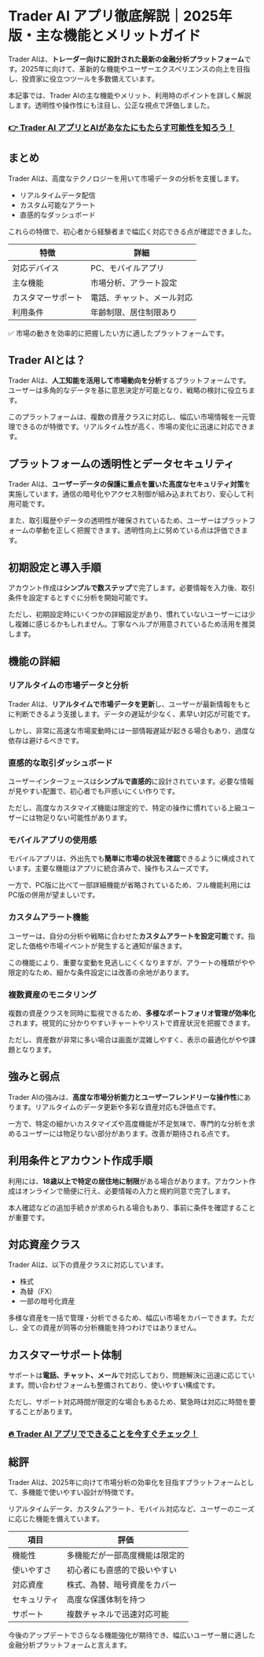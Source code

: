 # Trader AI アプリ徹底解説｜2025年版・主な機能とメリットガイド
 

Trader AIは、**トレーダー向けに設計された最新の金融分析プラットフォーム**です。2025年に向けて、革新的な機能やユーザーエクスペリエンスの向上を目指し、投資家に役立つツールを多数備えています。  

本記事では、Trader AIの主な機能やメリット、利用時のポイントを詳しく解説します。透明性や操作性にも注目し、公正な視点で評価しました。

### [👉  Trader AI アプリとAIがあなたにもたらす可能性を知ろう！](https://tinyurl.com/2yrgsx7w)
## まとめ

Trader AIは、高度なテクノロジーを用いて市場データの分析を支援します。  

- リアルタイムデータ配信  
- カスタム可能なアラート  
- 直感的なダッシュボード  

これらの特徴で、初心者から経験者まで幅広く対応できる点が確認できました。  

| 特徴               | 詳細                         |
|--------------------|------------------------------|
| 対応デバイス       | PC、モバイルアプリ           |
| 主な機能           | 市場分析、アラート設定       |
| カスタマーサポート | 電話、チャット、メール対応   |
| 利用条件           | 年齢制限、居住制限あり       |

✅ 市場の動きを効率的に把握したい方に適したプラットフォームです。

## Trader AIとは？

Trader AIは、**人工知能を活用して市場動向を分析**するプラットフォームです。ユーザーは多角的なデータを基に意思決定が可能となり、戦略の検討に役立ちます。  

このプラットフォームは、複数の資産クラスに対応し、幅広い市場情報を一元管理できるのが特徴です。リアルタイム性が高く、市場の変化に迅速に対応できます。

## プラットフォームの透明性とデータセキュリティ

Trader AIは、**ユーザーデータの保護に重点を置いた高度なセキュリティ対策**を実施しています。通信の暗号化やアクセス制御が組み込まれており、安心して利用可能です。  

また、取引履歴やデータの透明性が確保されているため、ユーザーはプラットフォームの挙動を正しく把握できます。透明性向上に努めている点は評価できます。

## 初期設定と導入手順

アカウント作成は**シンプルで数ステップ**で完了します。必要情報を入力後、取引条件を設定するとすぐに分析を開始可能です。  

ただし、初期設定時にいくつかの詳細設定があり、慣れていないユーザーには少し複雑に感じるかもしれません。丁寧なヘルプが用意されているため活用を推奨します。

## 機能の詳細

### リアルタイムの市場データと分析

Trader AIは、**リアルタイムで市場データを更新**し、ユーザーが最新情報をもとに判断できるよう支援します。データの遅延が少なく、素早い対応が可能です。  

しかし、非常に高速な市場変動時には一部情報遅延が起きる場合もあり、過度な依存は避けるべきです。

### 直感的な取引ダッシュボード

ユーザーインターフェースは**シンプルで直感的**に設計されています。必要な情報が見やすい配置で、初心者でも戸惑いにくい作りです。  

ただし、高度なカスタマイズ機能は限定的で、特定の操作に慣れている上級ユーザーには物足りない可能性があります。

### モバイルアプリの使用感

モバイルアプリは、外出先でも**簡単に市場の状況を確認**できるように構成されています。主要な機能はアプリに統合済みで、操作もスムーズです。  

一方で、PC版に比べて一部詳細機能が省略されているため、フル機能利用にはPC版の併用が望ましいです。

### カスタムアラート機能

ユーザーは、自分の分析や戦略に合わせた**カスタムアラートを設定可能**です。指定した価格や市場イベントが発生すると通知が届きます。  

この機能により、重要な変動を見逃しにくくなりますが、アラートの種類がやや限定的なため、細かな条件設定には改善の余地があります。

### 複数資産のモニタリング

複数の資産クラスを同時に監視できるため、**多様なポートフォリオ管理が効率化**されます。視覚的に分かりやすいチャートやリストで資産状況を把握できます。  

ただし、資産数が非常に多い場合は画面が混雑しやすく、表示の最適化がやや課題となります。

## 強みと弱点

Trader AIの強みは、**高度な市場分析能力とユーザーフレンドリーな操作性**にあります。リアルタイムのデータ更新や多彩な資産対応も評価点です。  

一方で、特定の細かいカスタマイズや高度機能が不足気味で、専門的な分析を求めるユーザーには物足りない部分があります。改善が期待される点です。

## 利用条件とアカウント作成手順

利用には、**18歳以上で特定の居住地に制限**がある場合があります。アカウント作成はオンラインで簡便に行え、必要情報の入力と規約同意で完了します。  

本人確認などの追加手続きが求められる場合もあり、事前に条件を確認することが重要です。

## 対応資産クラス

Trader AIは、以下の資産クラスに対応しています。  

- 株式  
- 為替（FX）  
- 一部の暗号化資産  

多様な資産を一括で管理・分析できるため、幅広い市場をカバーできます。ただし、全ての資産が同等の分析機能を持つわけではありません。

## カスタマーサポート体制

サポートは**電話、チャット、メール**で対応しており、問題解決に迅速に応じています。問い合わせフォームも整備されており、使いやすい構成です。  

ただし、サポート対応時間が限定的な場合もあるため、緊急時は対応に時間を要することがあります。

### [🔥 Trader AI アプリでできることを今すぐチェック！](https://tinyurl.com/2yrgsx7w)
## 総評

Trader AIは、2025年に向けて市場分析の効率化を目指すプラットフォームとして、多機能で使いやすい設計が特徴です。  

リアルタイムデータ、カスタムアラート、モバイル対応など、ユーザーのニーズに応じた機能を備えています。  

| 項目               | 評価                                   |
|--------------------|--------------------------------------|
| 機能性             | 多機能だが一部高度機能は限定的         |
| 使いやすさ         | 初心者にも直感的で扱いやすい           |
| 対応資産           | 株式、為替、暗号資産をカバー           |
| セキュリティ       | 高度な保護体制を持つ                   |
| サポート           | 複数チャネルで迅速対応可能             |

今後のアップデートでさらなる機能強化が期待でき、幅広いユーザー層に適した金融分析プラットフォームと言えます。